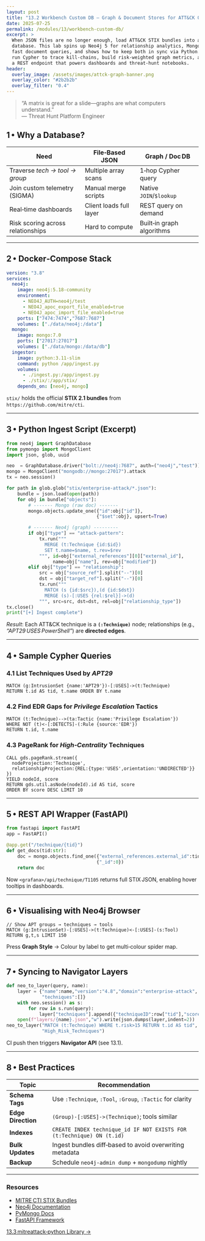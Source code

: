 ```yaml
---
layout: post
title: "13.2 Workbench Custom DB – Graph & Document Stores for ATT&CK Objects"
date: 2025-07-25
permalink: /modules/13/workbench-custom-db/
excerpt: >
  When JSON files are no longer enough, load ATT&CK STIX bundles into a real
  database. This lab spins up Neo4j 5 for relationship analytics, MongoDB for
  fast document queries, and shows how to keep both in sync via Python. You’ll
  run Cypher to trace kill‑chains, build risk‑weighted graph metrics, and serve
  a REST endpoint that powers dashboards and threat‑hunt notebooks.
header:
  overlay_image: /assets/images/attck-graph-banner.png
  overlay_color: "#2b2b2b"
  overlay_filter: "0.4"
---
```


> “A matrix is great for a slide—graphs are what computers understand.”  
> — Threat Hunt Platform Engineer

## 1 • Why a Database?

| Need                                | File‑Based JSON          | **Graph / Doc DB**             |
|-------------------------------------|--------------------------|--------------------------------|
| Traverse *tech → tool → group*      | Multiple array scans     | 1‑hop Cypher query             |
| Join custom telemetry (SIGMA)       | Manual merge scripts     | Native `JOIN`/`$lookup`        |
| Real‑time dashboards                | Client loads full layer  | REST query on demand           |
| Risk scoring across relationships   | Hard to compute          | Built‑in graph algorithms       |

---

## 2 • Docker‑Compose Stack

```yaml
version: "3.8"
services:
  neo4j:
    image: neo4j:5.18-community
    environment:
      - NEO4J_AUTH=neo4j/test
      - NEO4J_apoc_export_file_enabled=true
      - NEO4J_apoc_import_file_enabled=true
    ports: ["7474:7474","7687:7687"]
    volumes: ["./data/neo4j:/data"]
  mongo:
    image: mongo:7.0
    ports: ["27017:27017"]
    volumes: ["./data/mongo:/data/db"]
  ingestor:
    image: python:3.11-slim
    command: python /app/ingest.py
    volumes:
      - ./ingest.py:/app/ingest.py
      - ./stix/:/app/stix/
    depends_on: [neo4j, mongo]
```

`stix/` holds the official **STIX 2.1 bundles** from
`https://github.com/mitre/cti`.

---

## 3 • Python Ingest Script (Excerpt)

```python
from neo4j import GraphDatabase
from pymongo import MongoClient
import json, glob, uuid

neo  = GraphDatabase.driver("bolt://neo4j:7687", auth=("neo4j","test"))
mongo = MongoClient("mongodb://mongo:27017").attack
tx = neo.session()

for path in glob.glob("stix/enterprise-attack/*.json"):
    bundle = json.load(open(path))
    for obj in bundle["objects"]:
        # ------- Mongo (raw doc) -------
        mongo.objects.update_one({"id":obj["id"]},
                                 {"$set":obj}, upsert=True)

        # ------- Neo4j (graph) ---------
        if obj["type"] == "attack-pattern":
            tx.run("""
              MERGE (t:Technique {id:$id})
              SET t.name=$name, t.rev=$rev
            """, id=obj["external_references"][0]["external_id"],
                 name=obj["name"], rev=obj["modified"])
        elif obj["type"] == "relationship":
            src = obj["source_ref"].split("--")[0]
            dst = obj["target_ref"].split("--")[0]
            tx.run("""
              MATCH (s {id:$src}),(d {id:$dst})
              MERGE (s)-[:USES {rel:$rel}]->(d)
            """, src=src, dst=dst, rel=obj["relationship_type"])
tx.close()
print("[+] Ingest complete")
```

*Result*: Each ATT&CK technique is a **`(:Technique)`** node; relationships
(e.g., *“APT29 USES PowerShell”*) are **directed edges**.

---

## 4 • Sample Cypher Queries

### 4.1 List Techniques Used by *APT29*

```cypher
MATCH (g:IntrusionSet {name:'APT29'})-[:USES]->(t:Technique)
RETURN t.id AS tid, t.name ORDER BY t.name
```

### 4.2 Find EDR Gaps for *Privilege Escalation* Tactics

```cypher
MATCH (t:Technique)-->(ta:Tactic {name:'Privilege Escalation'})
WHERE NOT (t)<-[:DETECTS]-(:Rule {source:'EDR'})
RETURN t.id, t.name
```

### 4.3 PageRank for *High‑Centrality* Techniques

```cypher
CALL gds.pageRank.stream({
  nodeProjection:'Technique',
  relationshipProjection:{REL:{type:'USES',orientation:'UNDIRECTED'}}
})
YIELD nodeId, score
RETURN gds.util.asNode(nodeId).id AS tid, score
ORDER BY score DESC LIMIT 10
```

---

## 5 • REST API Wrapper (FastAPI)

```python
from fastapi import FastAPI
app = FastAPI()

@app.get("/technique/{tid}")
def get_docs(tid:str):
    doc = mongo.objects.find_one({"external_references.external_id":tid},
                                 {"_id":0})
    return doc
```

Now `<grafana>/api/technique/T1105` returns full STIX JSON, enabling hover
tooltips in dashboards.

---

## 6 • Visualising with Neo4j Browser

```cypher
// Show APT groups → techniques → tools
MATCH (g:IntrusionSet)-[:USES]->(t:Technique)<-[:USES]-(s:Tool)
RETURN g,t,s LIMIT 150
```

Press **Graph Style** → Colour by label to get multi‑colour spider map.

---

## 7 • Syncing to Navigator Layers

```python
def neo_to_layer(query, name):
    layer = {"name":name,"version":"4.8","domain":"enterprise-attack",
             "techniques":[]}
    with neo.session() as s:
        for row in s.run(query):
            layer["techniques"].append({"techniqueID":row["tid"],"score":80})
    open(f"layers/{name}.json","w").write(json.dumps(layer,indent=2))
neo_to_layer("MATCH (t:Technique) WHERE t.risk>15 RETURN t.id AS tid",
             "High_Risk_Techniques")
```

CI push then triggers **Navigator API** (see 13.1).

---

## 8 • Best Practices

| Topic                | Recommendation                              |
|----------------------|---------------------------------------------|
| **Schema Tags**      | Use `:Technique`, `:Tool`, `:Group`, `:Tactic` for clarity |
| **Edge Direction**   | `(Group)-[:USES]->(Technique)`; tools similar |
| **Indexes**          | `CREATE INDEX technique_id IF NOT EXISTS FOR (t:Technique) ON (t.id)` |
| **Bulk Updates**     | Ingest bundles diff‑based to avoid overwriting metadata |
| **Backup**           | Schedule `neo4j-admin dump` + `mongodump` nightly |

---

<div class="post-resources container">
  <h3>Resources</h3>
  <ul>
    <li><a href="https://github.com/mitre/cti" target="_blank">MITRE CTI STIX Bundles</a></li>
    <li><a href="https://neo4j.com/docs/" target="_blank">Neo4j Documentation</a></li>
    <li><a href="https://pymongo.readthedocs.io/" target="_blank">PyMongo Docs</a></li>
    <li><a href="https://fastapi.tiangolo.com/" target="_blank">FastAPI Framework</a></li>
  </ul>
</div>

<a href="{{ site.baseurl }}/modules/13/mitreattack-python/" class="next-link">13.3 mitreattack‑python Library →</a>